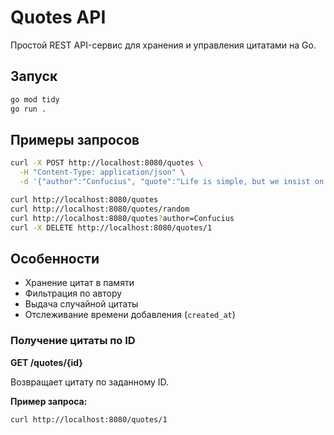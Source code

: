 # Quotes API

Простой REST API-сервис для хранения и управления цитатами на Go.

## Запуск

```bash
go mod tidy
go run .
```

## Примеры запросов

```bash
curl -X POST http://localhost:8080/quotes \
  -H "Content-Type: application/json" \
  -d '{"author":"Confucius", "quote":"Life is simple, but we insist on making it complicated."}'

curl http://localhost:8080/quotes
curl http://localhost:8080/quotes/random
curl http://localhost:8080/quotes?author=Confucius
curl -X DELETE http://localhost:8080/quotes/1
```
## Особенности

- Хранение цитат в памяти
- Фильтрация по автору
- Выдача случайной цитаты
- Отслеживание времени добавления (`created_at`)

### Получение цитаты по ID

**GET /quotes/{id}**

Возвращает цитату по заданному ID.

**Пример запроса:**

```bash
curl http://localhost:8080/quotes/1